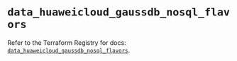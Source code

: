 # `data_huaweicloud_gaussdb_nosql_flavors`

Refer to the Terraform Registry for docs: [`data_huaweicloud_gaussdb_nosql_flavors`](https://registry.terraform.io/providers/huaweicloud/huaweicloud/1.71.1/docs/data-sources/gaussdb_nosql_flavors).

